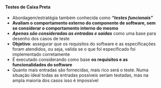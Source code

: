 #### Testes de Caixa Preta

- Abordagem/estratégia também conhecida como ***“testes funcionais”***
- **Avaliam o comportamento externo do componente de software, sem se considerar o comportamento interno do mesmo** 
- ***Apenas são consideradas as entradas e saídas*** como uma base para desenho dos casos de teste 
- **Objetivo**: assegurar que os requisitos do software e as especificações foram atendidos, ou seja, valida se o que foi especificado foi implementado corretamente
- É executado considerando como base **os requisitos e as funcionalidades do software** 
- Quanto mais entradas são fornecidas, mais rico será o teste. Numa situação ideal todas as entradas possíveis seriam testadas, mas na ampla maioria dos casos isso é impossível

